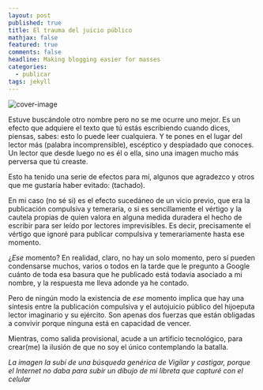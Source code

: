 ```yaml
---
layout: post
published: true
title: El trauma del juicio público
mathjax: false
featured: true
comments: false
headline: Making blogging easier for masses
categories: 
  - publicar
tags: jekyll
---
```


![cover-image](https://www.lto.de/fileadmin/_processed_/b/f/csm_Robert_Francois_Damiens_60a837560d.jpg)

Estuve buscándole otro nombre pero no se me ocurre uno mejor. Es un efecto que adquiere el texto que tú estás escribiendo cuando dices, piensas, sabes: esto lo puede leer cualquiera. Y te pones en el lugar del lector más (palabra incomprensible), escéptico y despiadado que conoces. Un lector que desde luego no es él o ella, sino una imagen mucho más perversa que tú creaste.

Esto ha tenido una serie de efectos para mí, algunos que agradezco y otros que me gustaría haber evitado: (tachado).

En mi caso (no sé si) es el efecto sucedáneo de un vicio previo, que era la publicación compulsiva y temeraria, o si es sencillamente el vértigo y la cautela propias de quien valora en alguna medida duradera el hecho de escribir para ser leído por lectores imprevisibles. Es decir, precisamente el vértigo que ignoré para publicar compulsiva y temerariamente hasta ese momento.

¿*Ese* momento? En realidad, claro, no hay un solo momento, pero sí pueden condensarse muchos, varios o todos en la tarde que le pregunto a Google cuánto de toda esa basura que he publicado está todavía asociado a mi nombre, y la respuesta me lleva adonde ya he contado.

Pero de ningún modo la existencia de *ese* momento implica que hay una síntesis entre la publicación compulsiva y el autojuicio público del hijoeputa lector imaginario y su ejército. Son apenas dos fuerzas que están obligadas a convivir porque ninguna está en capacidad de vencer.

Mientras, como salida provisional, acude a un artificio tecnológico, para crear(me) la ilusión de que no soy el único contemplando la batalla.


*La imagen la subí de una búsqueda genérica de Vigilar y castigar, porque el Internet no daba para subir un dibujo de mi libreta que capturé con el celular*
